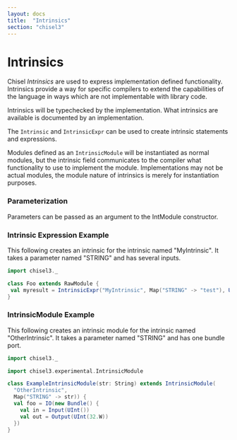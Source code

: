 ```yaml
---
layout: docs
title:  "Intrinsics"
section: "chisel3"
---
```


# Intrinsics

Chisel *Intrinsics* are used to express implementation defined functionality. 
Intrinsics provide a way for specific compilers to extend the capabilities of
the language in ways which are not implementable with library code.

Intrinsics will be typechecked by the implementation.  What intrinsics are 
available is documented by an implementation.

The `Intrinsic` and `IntrinsicExpr` can be used to create intrinsic statements
and expressions.

Modules defined as an `IntrinsicModule` will be instantiated as normal modules, 
but the intrinsic field communicates to the compiler what functionality to use to 
implement the module.  Implementations may not be actual modules, the module 
nature of intrinsics is merely for instantiation purposes.

### Parameterization

Parameters can be passed as an argument to the IntModule constructor.

### Intrinsic Expression Example

This following creates an intrinsic for the intrinsic named "MyIntrinsic".
It takes a parameter named "STRING" and has several inputs.

```scala mdoc:invisible
import chisel3._
```

```scala mdoc:compile-only
class Foo extends RawModule {
 val myresult = IntrinsicExpr("MyIntrinsic", Map("STRING" -> "test"), UInt(32.W))(3.U, 5.U)
}
```

### IntrinsicModule Example

This following creates an intrinsic module for the intrinsic named
"OtherIntrinsic".  It takes a parameter named "STRING" and has one bundle port.

```scala mdoc:invisible
import chisel3._
```

```scala mdoc:compile-only
import chisel3.experimental.IntrinsicModule

class ExampleIntrinsicModule(str: String) extends IntrinsicModule(
  "OtherIntrinsic",
  Map("STRING" -> str)) {
  val foo = IO(new Bundle() {
    val in = Input(UInt())
    val out = Output(UInt(32.W))
  })
}
```

